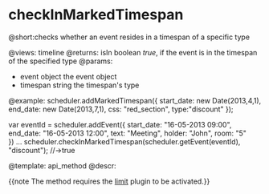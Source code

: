 checkInMarkedTimespan
=============

@short:checks whether an event resides in a timespan of a specific type
	
@views: timeline
@returns:
isIn	boolean		<i>true</i>, if the event is in the timespan of the specified type
@params:
- event		object	the event object	
- timespan	string	the timespan's type 




@example:
scheduler.addMarkedTimespan({
	start_date: new Date(2013,4,1), 
    end_date: new Date(2013,7,1), 
    css: "red_section",
    type:"discount"
});

var eventId = scheduler.addEvent({
    start_date: "16-05-2013 09:00",
    end_date:   "16-05-2013 12:00",
    text:   "Meeting",
    holder: "John", 
    room:   "5"     
})
...
scheduler.checkInMarkedTimespan(scheduler.getEvent(eventId), "discount"); //->true    

@template:	api_method
@descr:

{{note The method requires the [limit](extensions_list.md#limit) plugin to be activated.}}